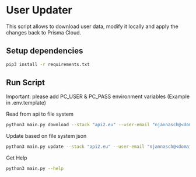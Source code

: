 # User Updater
This script allows to download user data, modify it locally and apply the changes back to Prisma Cloud.

## Setup dependencies
```bash
pip3 install -r requirements.txt
```

## Run Script
Important: please add PC_USER & PC_PASS environment variables (Example in .env.template)

Read from api to file system
```bash
python3 main.py download --stack "api2.eu" --user-email "njannasch@<domain>.com"
```

Update based on file system json
```bash
python3 main.py update --stack "api2.eu" --user-email "njannasch@<domain>.com"
```


Get Help
```bash
python3 main.py --help
```